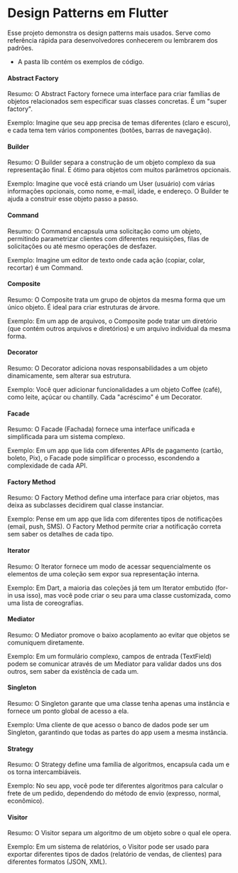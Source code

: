 # Design Patterns em Flutter

Esse projeto demonstra os design patterns mais usados.
Serve como referência rápida para desenvolvedores conhecerem ou lembrarem dos padrões.

- A pasta lib contém os exemplos de código.

#### Abstract Factory

Resumo: O Abstract Factory fornece uma interface para criar famílias de objetos relacionados sem 
especificar suas classes concretas. É um "super factory".

Exemplo: Imagine que seu app precisa de temas diferentes (claro e escuro), e cada tema tem vários 
componentes (botões, barras de navegação).

#### Builder

Resumo: O Builder separa a construção de um objeto complexo da sua representação final. 
É ótimo para objetos com muitos parâmetros opcionais.

Exemplo: Imagine que você está criando um User (usuário) com várias informações opcionais, 
como nome, e-mail, idade, e endereço. O Builder te ajuda a construir esse objeto passo a passo.

#### Command

Resumo: O Command encapsula uma solicitação como um objeto, permitindo parametrizar clientes 
com diferentes requisições, filas de solicitações ou até mesmo operações de desfazer.

Exemplo: Imagine um editor de texto onde cada ação (copiar, colar, recortar) é um Command.

#### Composite 

Resumo: O Composite trata um grupo de objetos da mesma forma que um único objeto. É ideal para criar
estruturas de árvore.

Exemplo: Em um app de arquivos, o Composite pode tratar um diretório (que contém outros arquivos e 
diretórios) e um arquivo individual da mesma forma.

#### Decorator

Resumo: O Decorator adiciona novas responsabilidades a um objeto dinamicamente, sem alterar sua estrutura.

Exemplo: Você quer adicionar funcionalidades a um objeto Coffee (café), como leite, açúcar ou 
chantilly. Cada "acréscimo" é um Decorator.

#### Facade

Resumo: O Facade (Fachada) fornece uma interface unificada e simplificada para um sistema complexo.

Exemplo: Em um app que lida com diferentes APIs de pagamento (cartão, boleto, Pix), o Facade pode 
simplificar o processo, escondendo a complexidade de cada API.

#### Factory Method

Resumo: O Factory Method define uma interface para criar objetos, mas deixa as subclasses decidirem 
qual classe instanciar.

Exemplo: Pense em um app que lida com diferentes tipos de notificações (email, push, SMS). 
O Factory Method permite criar a notificação correta sem saber os detalhes de cada tipo.

#### Iterator

Resumo: O Iterator fornece um modo de acessar sequencialmente os elementos de uma coleção sem expor 
sua representação interna.

Exemplo: Em Dart, a maioria das coleções já tem um Iterator embutido (for-in usa isso), mas você 
pode criar o seu para uma classe customizada, como uma lista de coreografias.

#### Mediator

Resumo: O Mediator promove o baixo acoplamento ao evitar que objetos se comuniquem diretamente.

Exemplo: Em um formulário complexo, campos de entrada (TextField) podem se comunicar através de um 
Mediator para validar dados uns dos outros, sem saber da existência de cada um.

#### Singleton

Resumo: O Singleton garante que uma classe tenha apenas uma instância e fornece um ponto global de
acesso a ela.

Exemplo: Uma cliente de que acesso o banco de dados pode ser um Singleton,
garantindo que todas as partes do app usem a mesma instância.

#### Strategy

Resumo: O Strategy define uma família de algoritmos, encapsula cada um e os torna intercambiáveis.

Exemplo: No seu app, você pode ter diferentes algoritmos para calcular o frete de um pedido, 
dependendo do método de envio (expresso, normal, econômico).

#### Visitor

Resumo: O Visitor separa um algoritmo de um objeto sobre o qual ele opera.

Exemplo: Em um sistema de relatórios, o Visitor pode ser usado para exportar diferentes tipos de 
dados (relatório de vendas, de clientes) para diferentes formatos (JSON, XML).